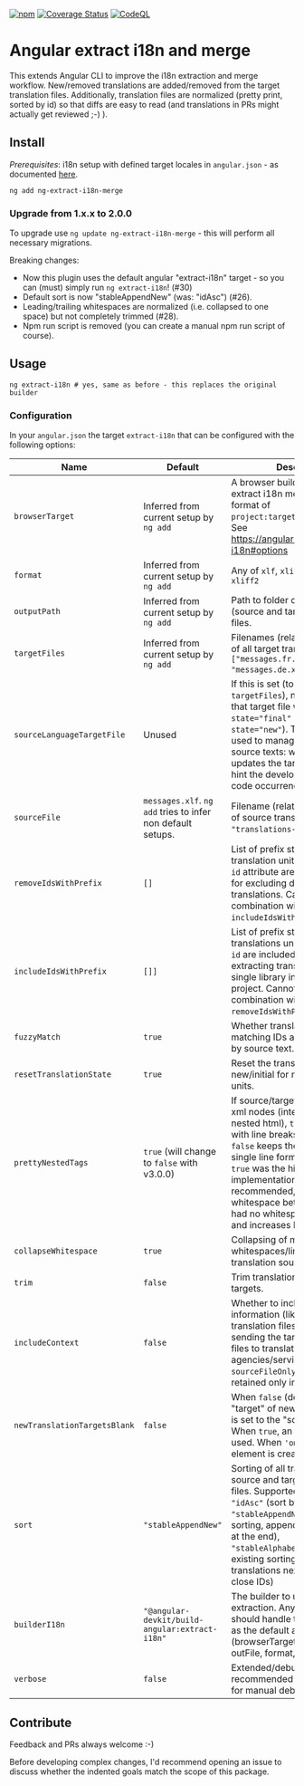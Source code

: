[![npm](https://img.shields.io/npm/v/ng-extract-i18n-merge)](https://www.npmjs.com/package/ng-extract-i18n-merge)
[![Coverage Status](https://coveralls.io/repos/github/daniel-sc/ng-extract-i18n-merge/badge.svg?branch=master)](https://coveralls.io/github/daniel-sc/ng-extract-i18n-merge?branch=master)
[![CodeQL](https://github.com/daniel-sc/ng-extract-i18n-merge/actions/workflows/github-code-scanning/codeql/badge.svg)](https://github.com/daniel-sc/ng-extract-i18n-merge/actions/workflows/github-code-scanning/codeql)

# Angular extract i18n and merge

This extends Angular CLI to improve the i18n extraction and merge workflow. New/removed translations are added/removed
from the target translation files. Additionally, translation files are normalized (pretty print, sorted by id) so that
diffs are easy to read (and translations in PRs might actually get reviewed ;-) ).

## Install

_Prerequisites_: i18n setup with defined target locales in `angular.json` - as
documented [here](https://angular.io/guide/i18n-common-merge).

```shell
ng add ng-extract-i18n-merge
```

### Upgrade from 1.x.x to 2.0.0

To upgrade use `ng update ng-extract-i18n-merge` - this will perform all necessary migrations.

Breaking changes:

* Now this plugin uses the default angular "extract-i18n" target - so you can (must) simply run `ng extract-i18n`! (#30)
* Default sort is now "stableAppendNew" (was: "idAsc") (#26).
* Leading/trailing whitespaces are normalized (i.e. collapsed to one space) but not completely trimmed (#28).
* Npm run script is removed (you can create a manual npm run script of course).

## Usage

```shell
ng extract-i18n # yes, same as before - this replaces the original builder
```

### Configuration

In your `angular.json` the target `extract-i18n` that can be configured with the following options:

| Name                         | Default                                                     | Description                                                                                                                                                                                                                                                                                                                                                         |
|------------------------------|-------------------------------------------------------------|---------------------------------------------------------------------------------------------------------------------------------------------------------------------------------------------------------------------------------------------------------------------------------------------------------------------------------------------------------------------|
| `browserTarget`              | Inferred from current setup by `ng add`                     | A browser builder target to extract i18n messages in the format of `project:target[:configuration]`. See https://angular.io/cli/extract-i18n#options                                                                                                                                                                                                                |
| `format`                     | Inferred from current setup by `ng add`                     | Any of `xlf`, `xlif`, `xliff`, `xlf2`, `xliff2`                                                                                                                                                                                                                                                                                                                     |
| `outputPath`                 | Inferred from current setup by `ng add`                     | Path to folder containing all (source and target) translation files.                                                                                                                                                                                                                                                                                                |
| `targetFiles`                | Inferred from current setup by `ng add`                     | Filenames (relative to `outputPath` of all target translation files (e.g. `["messages.fr.xlf", "messages.de.xlf"]`).                                                                                                                                                                                                                                                |
| `sourceLanguageTargetFile`   | Unused                                                      | If this is set (to one of the `targetFiles`), new translations in that target file will be set to `state="final"` (instead of default `state="new"`). This file can be used to manage changes to the source texts: when a translator updates the target, this tool will hint the developer to update the code occurrences.                                          |
| `sourceFile`                 | `messages.xlf`. `ng add` tries to infer non default setups. | Filename (relative to `outputPath` of source translation file (e.g. `"translations-source.xlf"`).                                                                                                                                                                                                                                                                   |
| `removeIdsWithPrefix`        | `[]`                                                        | List of prefix strings. All translation units with matching `id` attribute are removed. Useful for excluding duplicate library translations. Cannot be used in combination with `includeIdsWithPrefix`.                                                                                                                                                             |
| `includeIdsWithPrefix`          | `[]]`                                                       | List of prefix strings. Only translations units with matching `id` are included. Useful for extracting translations of a single library in a multi-library project. Cannot be used in combination with `removeIdsWithPrefix`.                                                                                                                                        |
| `fuzzyMatch`                 | `true`                                                      | Whether translation units without matching IDs are fuzzy matched by source text.                                                                                                                                                                                                                                                                                    |
| `resetTranslationState`      | `true`                                                      | Reset the translation state to new/initial for new/changed units.                                                                                                                                                                                                                                                                                                   |
| `prettyNestedTags`           | `true` (will change to `false` with v3.0.0)                 | If source/target only contains xml nodes (interpolations, nested html), `true` formats these with line breaks and indentation. `false` keeps the original angular single line format. Note: while `true` was the historic implementation, it is _not_ recommended, as it adds whitespace between tags that had no whitespace in between and increases bundle sizes. |
| `collapseWhitespace`         | `true`                                                      | Collapsing of multiple whitespaces/line breaks in translation sources and targets.                                                                                                                                                                                                                                                                                  |
| `trim`                       | `false`                                                     | Trim translation sources and targets.                                                                                                                                                                                                                                                                                                                               |
| `includeContext`             | `false`                                                     | Whether to include the context information (like notes) in the translation files. This is useful for sending the target translation files to translation agencies/services. When `sourceFileOnly`, the context is retained only in the `sourceFile`.                                                                                                                |
| `newTranslationTargetsBlank` | `false`                                                     | When `false` (default) the "target" of new translation units is set to the "source" value. When `true`, an empty string is used. When `'omit'`, no target element is created.                                                                                                                                                                                       |
| `sort`                       | `"stableAppendNew"`                                         | Sorting of all translation units in source and target translation files. Supported: <br>`"idAsc"` (sort by translation IDs), <br>`"stableAppendNew"` (keep existing sorting, append new translations at the end), <br>`"stableAlphabetNew"` (keep existing sorting, sort new translations next to alphabetical close IDs)                                           |
| `builderI18n`                | `"@angular-devkit/build-angular:extract-i18n"`              | The builder to use for i18n extraction. Any custom builder should handle the same options as the default angular builder (browserTarget, outputPath, outFile, format, progress).                                                                                                                                                                                    |
| `verbose`                    | `false`                                                     | Extended/debug output - it is recommended to use this only for manual debugging.                                                                                                                                                                                                                                                                                    |

## Contribute

Feedback and PRs always welcome :-)

Before developing complex changes, I'd recommend opening an issue to discuss whether the indented goals match the scope of this package.
